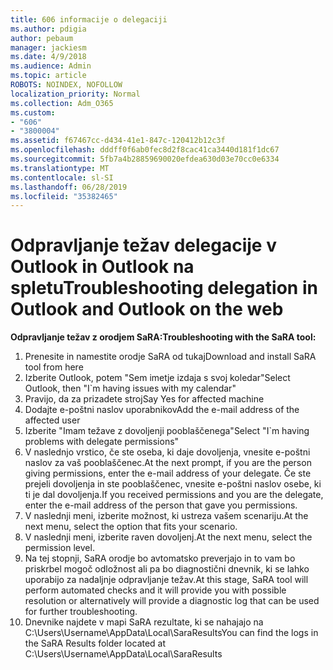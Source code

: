 ```yaml
---
title: 606 informacije o delegaciji
ms.author: pdigia
author: pebaum
manager: jackiesm
ms.date: 4/9/2018
ms.audience: Admin
ms.topic: article
ROBOTS: NOINDEX, NOFOLLOW
localization_priority: Normal
ms.collection: Adm_O365
ms.custom:
- "606"
- "3800004"
ms.assetid: f67467cc-d434-41e1-847c-120412b12c3f
ms.openlocfilehash: dddff0f6ab0fec8d2f8cac41ca3440d181f1dc67
ms.sourcegitcommit: 5fb7a4b28859690020efdea630d03e70cc0e6334
ms.translationtype: MT
ms.contentlocale: sl-SI
ms.lasthandoff: 06/28/2019
ms.locfileid: "35382465"
---
```

# <a name="troubleshooting-delegation-in-outlook-and-outlook-on-the-web"></a><span data-ttu-id="cc45a-102">Odpravljanje težav delegacije v Outlook in Outlook na spletu</span><span class="sxs-lookup"><span data-stu-id="cc45a-102">Troubleshooting delegation in Outlook and Outlook on the web</span></span>

<span data-ttu-id="cc45a-103">**Odpravljanje težav z orodjem SaRA:**</span><span class="sxs-lookup"><span data-stu-id="cc45a-103">**Troubleshooting with the SaRA tool:**</span></span>

1. <span data-ttu-id="cc45a-104">Prenesite in namestite orodje SaRA od tukaj</span><span class="sxs-lookup"><span data-stu-id="cc45a-104">Download and install SaRA tool from here</span></span>
1. <span data-ttu-id="cc45a-105">Izberite Outlook, potem "Sem imetje izdaja s svoj koledar"</span><span class="sxs-lookup"><span data-stu-id="cc45a-105">Select Outlook, then "I\`m having issues with my calendar"</span></span>
1. <span data-ttu-id="cc45a-106">Pravijo, da za prizadete stroj</span><span class="sxs-lookup"><span data-stu-id="cc45a-106">Say Yes for affected machine</span></span>
1. <span data-ttu-id="cc45a-107">Dodajte e-poštni naslov uporabnikov</span><span class="sxs-lookup"><span data-stu-id="cc45a-107">Add the e-mail address of the affected user</span></span>
1. <span data-ttu-id="cc45a-108">Izberite "Imam težave z dovoljenji pooblaščenega"</span><span class="sxs-lookup"><span data-stu-id="cc45a-108">Select "I\`m having problems with delegate permissions"</span></span>
1. <span data-ttu-id="cc45a-109">V naslednjo vrstico, če ste oseba, ki daje dovoljenja, vnesite e-poštni naslov za vaš pooblaščenec.</span><span class="sxs-lookup"><span data-stu-id="cc45a-109">At the next prompt, if you are the person giving permissions, enter the e-mail address of your delegate.</span></span> <span data-ttu-id="cc45a-110">Če ste prejeli dovoljenja in ste pooblaščenec, vnesite e-poštni naslov osebe, ki ti je dal dovoljenja.</span><span class="sxs-lookup"><span data-stu-id="cc45a-110">If you received permissions and you are the delegate, enter the e-mail address of the person that gave you permissions.</span></span>
1. <span data-ttu-id="cc45a-111">V naslednji meni, izberite možnost, ki ustreza vašem scenariju.</span><span class="sxs-lookup"><span data-stu-id="cc45a-111">At the next menu, select the option that fits your scenario.</span></span>
1. <span data-ttu-id="cc45a-112">V naslednji meni, izberite raven dovoljenj.</span><span class="sxs-lookup"><span data-stu-id="cc45a-112">At the next menu, select the permission level.</span></span>
1. <span data-ttu-id="cc45a-113">Na tej stopnji, SaRA orodje bo avtomatsko preverjajo in to vam bo priskrbel mogoč odložnost ali pa bo diagnostični dnevnik, ki se lahko uporabijo za nadaljnje odpravljanje težav.</span><span class="sxs-lookup"><span data-stu-id="cc45a-113">At this stage, SaRA tool will perform automated checks and it will provide you with possible resolution or alternatively will provide a diagnostic log that can be used for further troubleshooting.</span></span>
1. <span data-ttu-id="cc45a-114">Dnevnike najdete v mapi SaRA rezultate, ki se nahajajo na C:\Users\Username\AppData\Local\SaraResults</span><span class="sxs-lookup"><span data-stu-id="cc45a-114">You can find the logs in the SaRA Results folder located at C:\Users\Username\AppData\Local\SaraResults</span></span>
